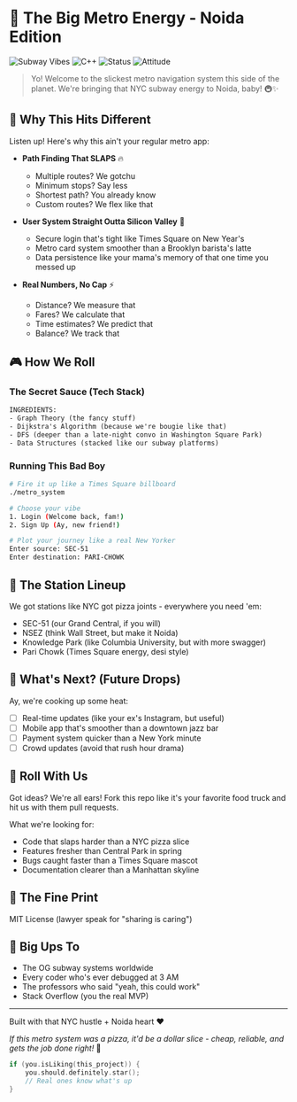 # 🗽 The Big Metro Energy - Noida Edition

![Subway Vibes](https://img.shields.io/badge/Subway-Vibes-yellow)
![C++](https://img.shields.io/badge/C%2B%2B-Like_a_Boss-brightgreen)
![Status](https://img.shields.io/badge/Status-Straight_Cruisin'-blue)
![Attitude](https://img.shields.io/badge/Attitude-100%25_New_York-red)

> Yo! Welcome to the slickest metro navigation system this side of the planet. We're bringing that NYC subway energy to Noida, baby! 🚇✨

## 🌆 Why This Hits Different

Listen up! Here's why this ain't your regular metro app:

- **Path Finding That SLAPS** 🔥
  - Multiple routes? We gotchu
  - Minimum stops? Say less
  - Shortest path? You already know
  - Custom routes? We flex like that

- **User System Straight Outta Silicon Valley** 💯
  - Secure login that's tight like Times Square on New Year's
  - Metro card system smoother than a Brooklyn barista's latte
  - Data persistence like your mama's memory of that one time you messed up

- **Real Numbers, No Cap** ⚡
  - Distance? We measure that
  - Fares? We calculate that
  - Time estimates? We predict that
  - Balance? We track that

## 🎮 How We Roll

### The Secret Sauce (Tech Stack)
```txt
INGREDIENTS:
- Graph Theory (the fancy stuff)
- Dijkstra's Algorithm (because we're bougie like that)
- DFS (deeper than a late-night convo in Washington Square Park)
- Data Structures (stacked like our subway platforms)
```

### Running This Bad Boy

```bash
# Fire it up like a Times Square billboard
./metro_system

# Choose your vibe
1. Login (Welcome back, fam!)
2. Sign Up (Ay, new friend!)

# Plot your journey like a real New Yorker
Enter source: SEC-51
Enter destination: PARI-CHOWK
```

## 🎯 The Station Lineup

We got stations like NYC got pizza joints - everywhere you need 'em:
- SEC-51 (our Grand Central, if you will)
- NSEZ (think Wall Street, but make it Noida)
- Knowledge Park (like Columbia University, but with more swagger)
- Pari Chowk (Times Square energy, desi style)

## 🚀 What's Next? (Future Drops)

Ay, we're cooking up some heat:
- [ ] Real-time updates (like your ex's Instagram, but useful)
- [ ] Mobile app that's smoother than a downtown jazz bar
- [ ] Payment system quicker than a New York minute
- [ ] Crowd updates (avoid that rush hour drama)

## 🤝 Roll With Us

Got ideas? We're all ears! Fork this repo like it's your favorite food truck and hit us with them pull requests.

What we're looking for:
- Code that slaps harder than a NYC pizza slice
- Features fresher than Central Park in spring
- Bugs caught faster than a Times Square mascot
- Documentation clearer than a Manhattan skyline

## 📝 The Fine Print

MIT License (lawyer speak for "sharing is caring")

## 💫 Big Ups To

- The OG subway systems worldwide
- Every coder who's ever debugged at 3 AM
- The professors who said "yeah, this could work"
- Stack Overflow (you the real MVP)

---
Built with that NYC hustle + Noida heart ❤️

*If this metro system was a pizza, it'd be a dollar slice - cheap, reliable, and gets the job done right!* 🍕

```cpp
if (you.isLiking(this_project)) {
    you.should.definitely.star();
    // Real ones know what's up
}
```
